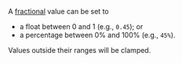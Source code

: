 A [fractional](/styles/css_units/fractional) value can be set to

 - a float between 0 and 1 (e.g., `0.45`); or
 - a percentage between 0% and 100% (e.g., `45%`).

Values outside their ranges will be clamped.
